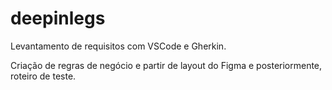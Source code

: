 # deepinlegs

Levantamento de requisitos com VSCode e Gherkin.

Criação de regras de negócio e partir de layout do Figma e posteriormente, roteiro de teste.
